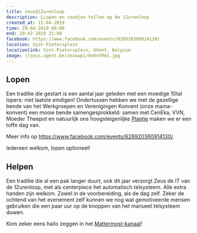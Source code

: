 ```yaml
---
title: zeus@12urenloop
description: LLopen en rondjes tellen op de 12urenloop
created_at: 11-04-2019
time: 29-04-2019 09:00
end: 29-42-2019 21:00
facebook: https://www.facebook.com/events/628920360914130/
location: Sint-Pietersplein
locationlink: Sint-Pietersplein, Ghent, Belgium
image: //zeus.ugent.be/zeuswpi/6eVnYRmi.jpg
---
```


## Lopen

Een traditie die gestart is een aantal jaar geleden met een moedige 10tal lopers: niet laatste eindigen! Ondertussen hebben we met de gezellige bende van het Werkgroepen en Verenigingen Konvent (onze mama-konvent) een mooie bende samengesprokkeld: samen met CenEka, VVN, Moeder Theepot en natuurlijk ons hoogsteigenlijke [Plantje](https://www.facebook.com/plantje12UL/) maken we er een toffe dag van.

Meer info op <https://www.facebook.com/events/628920360914130/>.

Iedereen welkom, lopen optioneel!

## Helpen

Een traditie die al een pak langer duurt, ook dit jaar verzorgt Zeus de IT van de 12urenloop, met als centerpiece het automatisch telsysteem. Alle extra handen zijn welkom. Zowel in de voorbereiding, als de dag zelf. Zeker de ochtend van het evenement zelf kunnen we nog wat gemotiveerde mensen gebruiken die een paar uur op de knoppen van het manueel telsysteem duwen.

Kom zeker eens hallo zeggen in het [Mattermost-kanaal](https://mattermost.zeus.gent/zeus/channels/12urenloop)!
